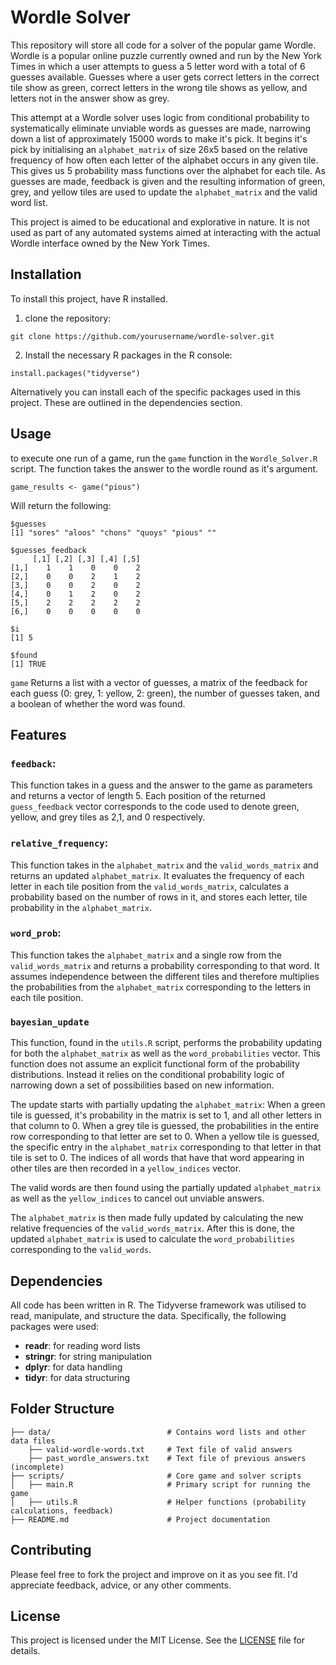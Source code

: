# Wordle Solver
This repository will store all code for a solver of the popular game Wordle. 
Wordle is a popular online puzzle currently owned and run by the New York Times in which a user attempts to guess a 5 letter word with a total of 6 guesses available. Guesses where a user gets correct letters in the correct tile show as green, correct letters in the wrong tile shows as yellow, and letters not in the answer show as grey. 

This attempt at a Wordle solver uses logic from conditional probability to systematically eliminate unviable words as guesses are made, narrowing down a list of approximately 15000 words to make it's pick. It begins it's pick by initialising an `alphabet_matrix` of size 26x5 based on the relative frequency of how often each letter of the alphabet occurs in any given tile. This gives us 5 probability mass functions over the alphabet for each tile.  As guesses are made, feedback is given and the resulting information of green, grey, and yellow tiles are used to update the `alphabet_matrix` and the valid word list. 

This project is aimed to be educational and explorative in nature. It is not used as part of any automated systems aimed at interacting with the actual Wordle interface owned by the New York Times.  
## Installation
To install this project, have R installed. 

1. clone the repository:
```
git clone https://github.com/yourusername/wordle-solver.git
```

2.  Install the necessary R packages in the R console:
```
install.packages("tidyverse")
```

Alternatively you can install each of the specific packages used in this project. These are outlined in the dependencies section.
## Usage
to execute one run of a game, run the `game` function in the `Wordle_Solver.R` script.
The function takes the answer to the wordle round as it's argument.

```
game_results <- game("pious")
```

Will return the following:

```
$guesses
[1] "sores" "aloos" "chons" "quoys" "pious" ""     

$guesses_feedback
     [,1] [,2] [,3] [,4] [,5]
[1,]    1    1    0    0    2
[2,]    0    0    2    1    2
[3,]    0    0    2    0    2
[4,]    0    1    2    0    2
[5,]    2    2    2    2    2
[6,]    0    0    0    0    0

$i
[1] 5

$found
[1] TRUE
```

`game` Returns a list with a vector of guesses, a matrix of the feedback for each guess (0: grey, 1: yellow, 2: green), the number of guesses taken, and a boolean of whether the word was found.
## Features
### `feedback`:
This function takes in a guess and the answer to the game as parameters and returns a vector of length 5.
Each position of the returned `guess_feedback` vector corresponds to the code used to denote green, yellow, and grey tiles as 2,1, and 0 respectively.
### `relative_frequency`:
This function takes in the `alphabet_matrix` and the `valid_words_matrix` and returns an updated `alphabet_matrix`. It evaluates the frequency of each letter in each tile position from the `valid_words_matrix`, calculates a probability based on the number of rows in it, and stores each letter, tile probability in the `alphabet_matrix`.
### `word_prob`:
This function takes the `alphabet_matrix` and a single row from the `valid_words_matrix` and returns a probability corresponding to that word. It assumes independence between the different tiles and therefore multiplies the probabilities from the `alphabet_matrix` corresponding to the letters in each tile position.
### `bayesian_update`
This function, found in the `utils.R` script, performs the probability updating for both the `alphabet_matrix` as well as the `word_probabilities` vector. 
This function does not assume an explicit functional form of the probability distributions. Instead it relies on the conditional probability logic of narrowing down a set of possibilities based on new information.

The update starts with partially updating the `alphabet_matrix`:
When a green tile is guessed, it's probability in the matrix is set to 1, and all other letters in that column to 0.
When a grey tile is guessed, the probabilities in the entire row corresponding to that letter are set to 0.
When a yellow tile is guessed, the specific entry in the `alphabet_matrix` corresponding to that letter in that tile is set to 0. The indices of all words that have that word appearing in other tiles are then recorded in a `yellow_indices` vector.

The valid words are then found using the partially updated `alphabet_matrix` as well as the `yellow_indices`  to cancel out unviable answers. 

The `alphabet_matrix` is then made fully updated by calculating the new relative frequencies of the `valid_words_matrix`. After this is done, the updated `alphabet_matrix` is used to calculate the `word_probabilities` corresponding to the `valid_words`.

## Dependencies
All code has been written in R. The Tidyverse framework was utilised to  read, manipulate, and structure the data. Specifically, the following packages were used:
 - **readr**: for reading word lists
 - **stringr**: for string manipulation
 - **dplyr**: for data handling
 - **tidyr**: for data structuring

## Folder Structure
```
├── data/                          # Contains word lists and other data files
	├── valid-wordle-words.txt     # Text file of valid answers
	├── past_wordle_answers.txt    # Text file of previous answers (incomplete)
├── scripts/                       # Core game and solver scripts
│   ├── main.R                     # Primary script for running the game
│   ├── utils.R                    # Helper functions (probability calculations, feedback)
├── README.md                      # Project documentation
```
## Contributing
Please feel free to fork the project and improve on it as you see fit. I'd appreciate feedback, advice, or any other comments. 
## License
This project is licensed under the MIT License. See the [LICENSE](Wordle_Solver/LICENCE) file for details.
